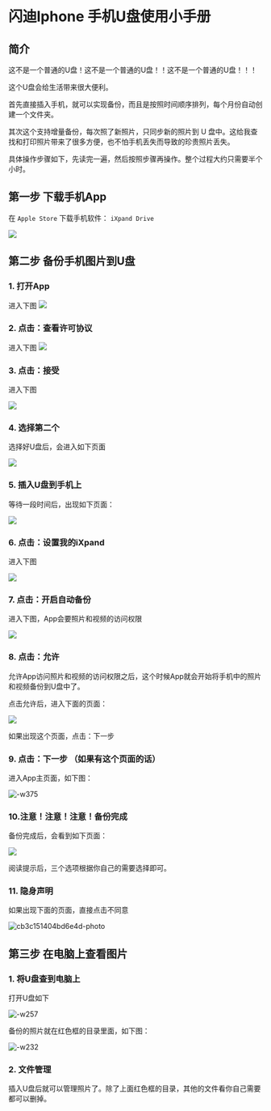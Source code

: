 # 闪迪Iphone 手机U盘使用小手册

## 简介

这不是一个普通的U盘！这不是一个普通的U盘！！这不是一个普通的U盘！！！

这个U盘会给生活带来很大便利。

首先直接插入手机，就可以实现备份，而且是按照时间顺序排列，每个月份自动创建一个文件夹。

其次这个支持增量备份，每次照了新照片，只同步新的照片到 U 盘中。这给我查找和打印照片带来了很多方便，也不怕手机丢失而导致的珍贵照片丢失。

具体操作步骤如下，先读完一遍，然后按照步骤再操作。整个过程大约只需要半个小时。

## 第一步 下载手机App

在 ``Apple Store`` 下载手机软件： ``iXpand Drive``

![](media/15419242415015.jpg)

## 第二步 备份手机图片到U盘

### 1. 打开App
进入下图
![](media/15419248575071.jpg)

### 2. 点击：查看许可协议
进入下图
![](media/15419249563426.jpg)

### 3. 点击：接受
进入下图

![](media/15419250482539.jpg)

### 4. 选择第二个

选择好U盘后，会进入如下页面

![](media/15419250920401.jpg)

### 5. 插入U盘到手机上

等待一段时间后，出现如下页面：

![](media/15419251461964.jpg)

### 6. 点击：设置我的iXpand

进入下图

![](media/15419252878613.jpg)

### 7. 点击：开启自动备份

进入下图，App会要照片和视频的访问权限

![](media/15419253504401.jpg)

### 8. 点击：允许

允许App访问照片和视频的访问权限之后，这个时候App就会开始将手机中的照片和视频备份到U盘中了。

点击允许后，进入下面的页面：

![](media/15419254537850.jpg)

如果出现这个页面，点击：下一步

### 9. 点击：下一步 （如果有这个页面的话）

进入App主页面，如下图：

![-w375](media/15419256130706.jpg)

### 10.注意！注意！注意！备份完成

备份完成后，会看到如下页面：

![](media/15419256913057.jpg)

阅读提示后，三个选项根据你自己的需要选择即可。

### 11. 隐身声明

如果出现下面的页面，直接点击不同意

![cb3c151404bd6e4d-photo](media/cb3c151404bd6e4d-photo.png)


## 第三步 在电脑上查看图片

### 1. 将U盘查到电脑上

打开U盘如下

![-w257](media/15419265021261.jpg)

备份的照片就在红色框的目录里面，如下图：

![-w232](media/15419265408591.jpg)

### 2. 文件管理

插入U盘后就可以管理照片了。除了上面红色框的目录，其他的文件看你自己需要都可以删掉。
